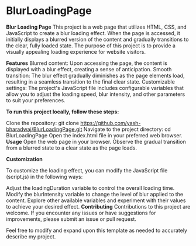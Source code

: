 # BlurLoadingPage

**Blur Loading Page**
This project is a web page that utilizes HTML, CSS, and JavaScript to create a blur loading effect. When the page is accessed, it initially displays a blurred version of the content and gradually transitions to the clear, fully loaded state. The purpose of this project is to provide a visually appealing loading experience for website visitors.

**Features**
Blurred content: Upon accessing the page, the content is displayed with a blur effect, creating a sense of anticipation.
Smooth transition: The blur effect gradually diminishes as the page elements load, resulting in a seamless transition to the final clear state.
Customizable settings: The project's JavaScript file includes configurable variables that allow you to adjust the loading speed, blur intensity, and other parameters to suit your preferences.


**To run this project locally, follow these steps:**

Clone the repository: git clone https://github.com/yash-bharadwaj/BlurLoadingPage.git
Navigate to the project directory: cd BlurLoadingPage
Open the index.html file in your preferred web browser.
**Usage**
Open the web page in your browser.
Observe the gradual transition from a blurred state to a clear state as the page loads.

**Customization**

To customize the loading effect, you can modify the JavaScript file (script.js) in the following ways:

Adjust the loadingDuration variable to control the overall loading time.
Modify the blurIntensity variable to change the level of blur applied to the content.
Explore other available variables and experiment with their values to achieve your desired effect.
**Contributing**
Contributions to this project are welcome. If you encounter any issues or have suggestions for improvements, please submit an issue or pull request.


Feel free to modify and expand upon this template as needed to accurately describe my project.




